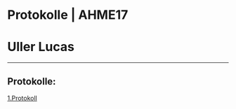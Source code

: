 # Protokolle | AHME17
# Uller Lucas
-----------------------------
## Protokolle:
[1.Protokoll](https://github.com/HTLMechatronics/m17-3ahme-la1-sx/blob/ulllum17/ulllum17/protokolle/protokoll_2019-09-30_ulllum17.md)    



